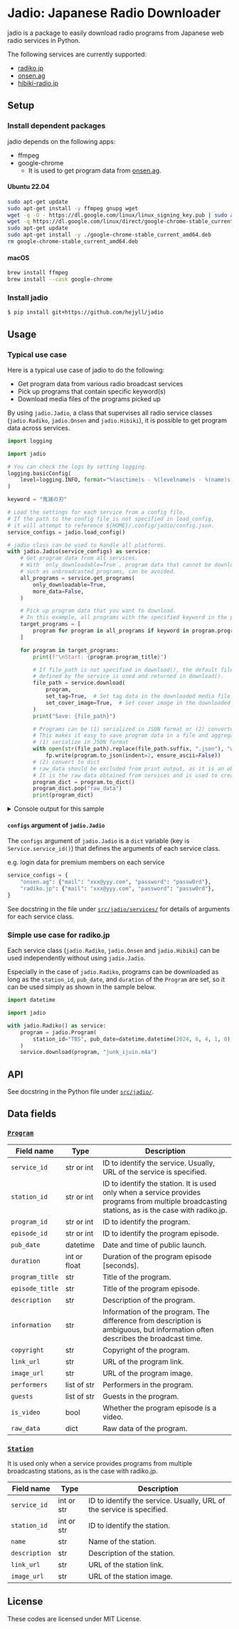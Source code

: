 # Jadio: Japanese Radio Downloader

jadio is a package to easily download radio programs from Japanese web radio services in Python.

The following services are currently supported:

* [radiko.jp](https://radiko.jp/)
* [onsen.ag](https://www.onsen.ag/)
* [hibiki-radio.jp](https://hibiki-radio.jp/)

## Setup

### Install dependent packages

jadio depends on the following apps:

* ffmpeg
* google-chrome
  * It is used to get program data from [onsen.ag](https://www.onsen.ag/).

#### Ubuntu 22.04

```bash
sudo apt-get update
sudo apt-get install -y ffmpeg gnupg wget
wget -q -O - https://dl.google.com/linux/linux_signing_key.pub | sudo apt-key add -
wget -q https://dl.google.com/linux/direct/google-chrome-stable_current_amd64.deb
sudo apt-get update
sudo apt-get install -y ./google-chrome-stable_current_amd64.deb
rm google-chrome-stable_current_amd64.deb
```

#### macOS

```bash
brew install ffmpeg
brew install --cask google-chrome
```

### Install jadio

```console
$ pip install git+https://github.com/hejyll/jadio
```

## Usage

### Typical use case

Here is a typical use case of jadio to do the following:

* Get program data from various radio broadcast services
* Pick up programs that contain specific keyword(s)
* Download media files of the programs picked up

By using `jadio.Jadio`, a class that supervises all radio service classes (`jadio.Radiko`, `jadio.Onsen` and `jadio.Hibiki`), it is possible to get program data across services.

```python
import logging

import jadio

# You can check the logs by setting logging.
logging.basicConfig(
    level=logging.INFO, format="%(asctime)s - %(levelname)s - %(name)s: %(message)s"
)

keyword = "鬼滅の刃"

# Load the settings for each service from a config file.
# If the path to the config file is not specified in load_config,
# it will attempt to reference ${HOME}/.config/jadio/config.json.
service_configs = jadio.load_config()

# jadio class can be used to handle all platforms.
with jadio.Jadio(service_configs) as service:
    # Get program data from all services.
    # With `only_downloadable=True`, program data that cannot be downloaded,
    # such as unbroadcasted programs, can be avoided.
    all_programs = service.get_programs(
        only_downloadable=True,
        more_data=False,
    )

    # Pick up program data that you want to download.
    # In this example, all programs with the specified keyword in the program title are downloaded.
    target_programs = [
        program for program in all_programs if keyword in program.program_title
    ]

    for program in target_programs:
        print(f"\nStart: {program.program_title}")

        # If file_path is not specified in download(), the default file path
        # defined by the service is used and returned in download().
        file_path = service.download(
            program,
            set_tag=True,  # Set tag data in the downloaded media file. (default: True)
            set_cover_image=True,  # Set cover image in the downloaded media file. (default: True)
        )
        print("Save: {file_path}")

        # Programs can be (1) serialized in JSON format or (2) converted to dict.
        # This makes it easy to save program data in a file and aggregate multiple programs.
        # (1) serialize in JSON format
        with open(str(file_path).replace(file_path.suffix, ".json"), "w") as fp:
            fp.write(program.to_json(indent=2, ensure_ascii=False))
        # (2) convert to dict
        # raw_data should be excluded from print output, as it is an obstacle.
        # It is the raw data obtained from services and is used to create Program objects and download media files.
        program_dict = program.to_dict()
        program_dict.pop("raw_data")
        print(program_dict)
```

<details><summary>Console output for this sample</summary><div>

```
2024-06-11 07:45:08,053 - INFO - WDM: ====== WebDriver manager ======
2024-06-11 07:45:08,333 - INFO - WDM: Get LATEST chromedriver version for google-chrome
2024-06-11 07:45:08,390 - INFO - WDM: Get LATEST chromedriver version for google-chrome
2024-06-11 07:45:08,432 - INFO - WDM: Driver [/Users/hejyll/.wdm/drivers/chromedriver/mac64/125.0.6422.141/chromedriver-mac-x64/chromedriver] found in cache
2024-06-11 07:45:13,212 - INFO - jadio.services.onsen: Logged in to onsen.ag as tmitsuishi30@gmail.com
2024-06-11 07:45:15,993 - INFO - jadio.services.radiko: Get 3412 program(s) from radiko.jp
2024-06-11 07:45:19,145 - INFO - jadio.services.onsen: Get 481 program(s) from onsen.ag
2024-06-11 07:45:20,276 - INFO - jadio.services.hibiki: Get 38 program(s) from hibiki-radio.jp

Start: テレビアニメ「鬼滅の刃」公式ラジオ『鬼滅ラヂヲ』
2024-06-11 07:45:20,279 - INFO - jadio.services.base: Download radiko.jp / テレビアニメ「鬼滅の刃」公式ラジオ『鬼滅ラヂヲ』 / 2024/06/08 19:00 to lfr_sat_1900_2024-06-08-19-00.m4a
Save: {file_path}
{'service_id': 'radiko.jp', 'station_id': 'LFR', 'program_id': 'lfr_sat_1900', 'episode_id': 10063611, 'pub_date': datetime.datetime(2024, 6, 8, 19, 0), 'duration': 1800, 'program_title': 'テレビアニメ「鬼滅の刃」公式ラジオ『鬼滅ラヂヲ』', 'episode_title': '2024/06/08 19:00', 'description': '新シリーズ「柱稽古編」の放送開始に合わせて、テレビアニメ「鬼滅の刃」公式ラジオ『鬼滅ラヂヲ』をレギュラー放送。テレビアニメ「鬼滅の刃」の魅力を届けていきます。<br>番組ホームページは<a href="https://www.1242.com/kimetsu/">こちら</a><br><br>twitterハッシュタグは「<a href="http://twitter.com/search?q=%23%E9%AC%BC%E6%BB%85%E3%83%A9%E3%83%82%E3%83%B2">#鬼滅ラヂヲ</a>」', 'information': '土曜日 19:00〜19:30', 'copyright': 'Copyright © radiko co., Ltd. All rights reserved', 'link_url': 'https://www.1242.com/kimetsu/', 'image_url': 'https://program-static.cf.radiko.jp/o8tefk6a3a.jpg', 'performers': '', 'guests': None, 'is_video': False}

Start: テレビアニメ「鬼滅の刃」公式ラジオ　鬼滅ラヂヲ　WEB版
2024-06-11 07:45:30,827 - INFO - jadio.services.base: Download onsen.ag / テレビアニメ「鬼滅の刃」公式ラジオ　鬼滅ラヂヲ　WEB版 / 第83回 to kimetsu_18474.m4a
Save: {file_path}
{'service_id': 'onsen.ag', 'station_id': None, 'program_id': 'kimetsu', 'episode_id': 18474, 'pub_date': datetime.datetime(2024, 6, 4, 0, 0), 'duration': None, 'program_title': 'テレビアニメ「鬼滅の刃」公式ラジオ\u3000鬼滅ラヂヲ\u3000WEB版', 'episode_title': '第83回', 'description': None, 'information': None, 'copyright': 'ⓒ吾峠呼世晴／集英社・アニプレックス・ufotable', 'link_url': 'https://www.onsen.ag/program/kimetsu', 'image_url': 'https://d3bzklg4lms4gh.cloudfront.net/program_info/image/default/production/4f/55/70a0eb23c92c177df632c2c6b6af42f29152/image?v=1717486197', 'performers': ['櫻井孝宏', '小西克幸'], 'guests': [], 'is_video': False}
```

**NOTE**

* Logs about WebDriver manager are caused by `Onsen` import

</div></details>

#### `configs` argument of `jadio.Jadio`

The `configs` argument of `jadio.Jadio` is a `dict` variable (key is `Service.service_id()`) that defines the arguments of each service class.

e.g. login data for premium members on each service

```python
service_configs = {
    "onsen.ag": {"mail": "xxx@yyy.com", "password": "passw0rd"},
    "radiko.jp": {"mail": "xxx@yyy.com", "password": "passw0rd"},
}
```

See docstring in the file under [`src/jadio/services/`](src/jadio/services/) for details of arguments for each service class.

### Simple use case for radiko.jp

Each service class (`jadio.Radiko`, `jadio.Onsen` and `jadio.Hibiki`) can be used independently without using `jadio.Jadio`.

Especially in the case of `jadio.Radiko`, programs can be downloaded as long as the `station_id`, `pub_date`, and `duration` of the `Program` are set, so it can be used simply as shown in the sample below.

```python
import datetime

import jadio

with jadio.Radiko() as service:
    program = jadio.Program(
        station_id="TBS", pub_date=datetime.datetime(2024, 6, 4, 1, 0), duration=2 * 60 * 60
    )
    service.download(program, "junk_ijuin.m4a")
```

## API

See docstring in the Python file under [`src/jadio/`](src/jadio).

## Data fields

### [`Program`](src/jadio/program.py)

Field name | Type | Description
-- | -- | --
`service_id` | str or int | ID to identify the service. Usually, URL of the service is specified.
`station_id` | str or int | ID to identify the station. It is used only when a service provides programs from multiple broadcasting stations, as is the case with radiko.jp.
`program_id` | str or int | ID to identify the program.
`episode_id` | str or int | ID to identify the program episode.
`pub_date` | datetime | Date and time of public launch.
`duration` | int or float | Duration of the program episode [seconds].
`program_title` | str | Title of the program.
`episode_title` | str | Title of the program episode.
`description` | str | Description of the program.
`information` | str | Information of the program. The difference from description is ambiguous, but information often describes the broadcast time.
`copyright` | str | Copyright of the program.
`link_url` | str | URL of the program link.
`image_url` | str | URL of the program image.
`performers` | list of str | Performers in the program.
`guests` | list of str | Guests in the program.
`is_video` | bool | Whether the program episode is a video.
`raw_data` | dict | Raw data of the program.

### [`Station`](src/jadio/station.py)

It is used only when a service provides programs from multiple broadcasting stations, as is the case with radiko.jp.

Field name | Type | Description
-- | -- | --
`service_id` | int or str | ID to identify the service. Usually, URL of the service is specified.
`station_id` | int or str | ID to identify the station.
`name` | str | Name of the station.
`description` | str | Description of the station.
`link_url` | str | URL of the station link.
`image_url` | str | URL of the station image.

## License

These codes are licensed under MIT License.
